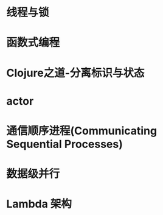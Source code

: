 # 线程与锁

# 函数式编程

# Clojure之道-分离标识与状态

# actor

# 通信顺序进程(Communicating Sequential Processes)

# 数据级并行

# Lambda 架构

